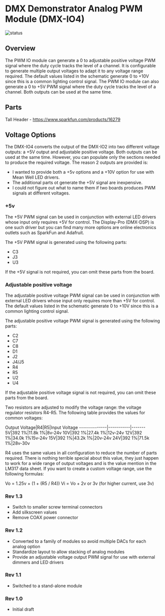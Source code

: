 # DMX Demonstrator Analog PWM Module (DMX-IO4)

![status](https://img.shields.io/badge/status-prototype-orange)

## Overview

The PWM IO module can generate a 0 to adjustable positive voltage PWM signal where the duty cycle tracks the level of a channel. It is configurable to generate multiple output voltages to adapt it to any voltage range required. The default values
listed in the schematic generate 0 to +10V since this is a common lighting control signal. The PWM IO module can also generate a 0 to +5V PWM signal where the duty cycle tracks the level of a channel. Both outputs can be used at the same time.

## Parts

Tall Header - https://www.sparkfun.com/products/16279

## Voltage Options

The DMX-IO4 converts the output of the DMX-IO2 into two different voltage outputs: a +5V output and adjustable positive voltage. Both outputs can be used at the same time. However, you can populate only the sections needed to produce the required voltage. The reason 2 outputs are provided is:

- I wanted to provide both a +5v options and a +10V option for use with Mean Well LED drivers.
- The additional parts ot generate the +5V signal are inexpensive.
- I could not figure out what to name them if two boards produces PWM signals at different voltages.

### +5v

The +5V PWM signal can be used in conjunction with external LED drivers whose input only requires +5V for control. The Display-Pro (DMX-DSP) is one such driver
but you can find many more options are online electronics outlets such as SparkFun and Adafruit.

The +5V PWM signal is generated using the following parts:

- C3
- J3
- U3

If the +5V signal is not required, you can omit these parts from the board.

### Adjustable positive voltage

The adjustable positive voltage PWM signal can be used in conjunction with external LED drivers whose input only requires more than +5V for control. The default values
listed in the schematic generate 0 to +10V since this is a common lighting control signal.

The adjustable positive voltage PWM signal is generated using the following parts:

- C2
- C7
- C8
- D1
- J2
- J4/J5
- R4
- R5
- U2
- U4

If the adjustable positive voltage signal is not required, you can omit these parts from the board.

Two resistors are adjusted to modify the voltage range: the voltage regulator resistors R4-R5.
The following table provides the values for common voltages:

Output Voltage|R4|R5|Input Voltage
--------------|-----------|-------
5V|392 1%|11.8k 1%|8v-24v
10V|392 1%|27.4k 1%|12v-24v
12V|392 1%|34.0k 1%15v-24v
15V|392 1%|43.2k 1%|20v-24v
24V|392 1%|71.5k 1%|28v-30v

R4 uses the same values in all configuration to reduce the number of parts required. There is nothing terrible special about this value, they just happen to work for a wide range of output voltages and is the value mention in the LM317 data sheet. If you want to create a custom voltage range, use the following formulas:

Vo = 1.25v + (1 + (R5 / R4))
Vi = Vo + 2v or 3v (for higher current, use 3v)

### Rev 1.3

- Switch to smaller screw terminal connectors
- Add silkscreen values
- Remove COAX power connector

### Rev 1.2

- Converted to a family of modules so avoid multiple DACs for each analog option
- Standardize layout to allow stacking of analog modules
- Provide an adjustable voltage output PWM signal for use with external dimmers and LED drivers

### Rev 1.1

- Switched to a stand-alone module

### Rev 1.0

- Initial draft
